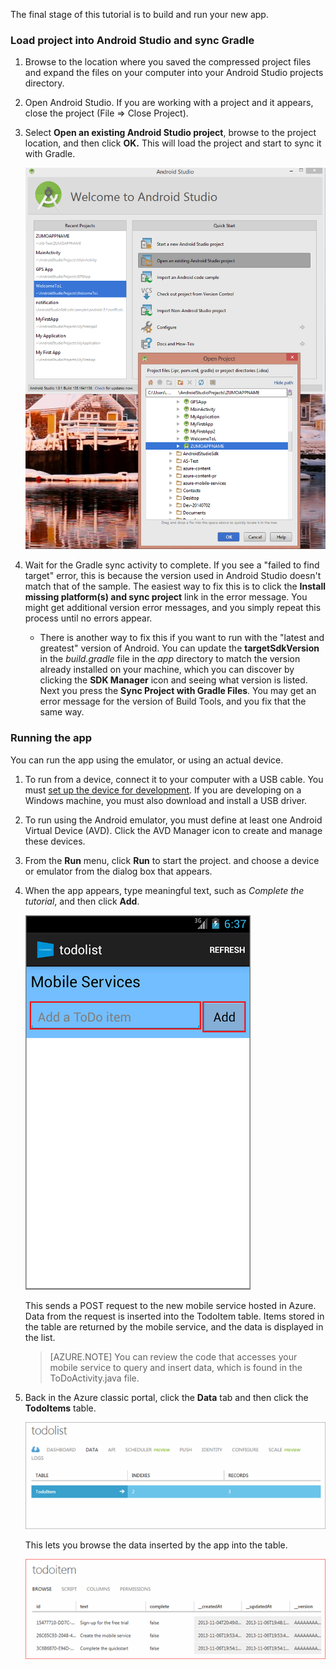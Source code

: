 The final stage of this tutorial is to build and run your new app.

### Load project into Android Studio and sync Gradle

1. Browse to the location where you saved the compressed project files and expand the files on your computer into your Android Studio projects directory.

2. Open Android Studio. If you are working with a project and it appears, close the project (File => Close Project).

3. Select **Open an existing Android Studio project**, browse to the project location, and then click **OK.** This will load the project and start to sync it with Gradle.

 	![](./media/mobile-services-android-get-started/android-studio-import-project.png)

4. Wait for the Gradle sync activity to complete. If you see a "failed to find target" error, this is because the version used in Android Studio doesn't match that of the sample. The easiest way to fix this is to click the **Install missing platform(s) and sync project** link in the error message. You might get additional version error messages, and you simply repeat this process until no errors appear.
    - There is another way to fix this if you want to run with the "latest and greatest" version of Android. You can update the **targetSdkVersion** in the *build.gradle* file in the *app* directory to match the version already installed on your machine, which you can discover by clicking the **SDK Manager** icon and seeing what version is listed. Next you press the **Sync Project with Gradle Files**. You may get an error message for the version of Build Tools, and you fix that the same way.

### Running the app

You can run the app using the emulator, or using an actual device.

1. To run from a device, connect it to your computer with a USB cable. You must [set up the device for development](https://developer.android.com/training/basics/firstapp/running-app.html). If you are developing on a Windows machine, you must also download and install a USB driver.

2. To run using the Android emulator, you must define at least one Android Virtual Device (AVD). Click the AVD Manager icon to create and manage these devices.

3. From the **Run** menu, click **Run** to start the project. and choose a device or emulator from the dialog box that appears.

4. When the app appears, type meaningful text, such as _Complete the tutorial_, and then click **Add**.

   	![](./media/mobile-services-android-get-started/mobile-quickstart-startup-android.png)

   	This sends a POST request to the new mobile service hosted in Azure. Data from the request is inserted into the TodoItem table. Items stored in the table are returned by the mobile service, and the data is displayed in the list.

	> [AZURE.NOTE] You can review the code that accesses your mobile service to query and insert data, which is found in the ToDoActivity.java file.

8. Back in the Azure classic portal, click the **Data** tab and then click the **TodoItems** table.

   	![](./media/mobile-services-android-get-started/mobile-data-tab1.png)

   	This lets you browse the data inserted by the app into the table.

   	![](./media/mobile-services-android-get-started/mobile-data-browse.png)
